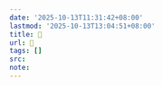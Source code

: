```yaml
---
date: '2025-10-13T11:31:42+08:00'
lastmod: '2025-10-13T13:04:51+08:00'
title: 󰪘
url: 󰪘
tags: []
src:
note:
---
```

